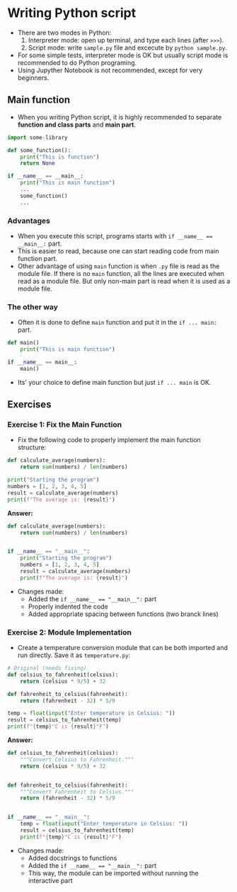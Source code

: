 # Writing Python script
* There are two modes in Python:
  1. Interpreter mode: open up terminal, and type each lines (after `>>>`).
  2. Script mode: write `sample.py` file and excecute by `python sample.py`.
* For some simple tests, interpreter mode is OK but usually script mode is recommended to do Python programing.
* Using Jupyther Notebook is not recommended, except for very beginners.

## Main function
* When you writing Python script, it is highly recommended to separate **function and class parts** and **main part**.

```python
import some-library

def some_function():
    print("This is function")
    return None

if __name__ == __main__:
    print("This is main function")
    ...
    some_function()
    ...
```

### Advantages
* When you execute this script, programs starts with `if __name__ == __main__:` part.
* This is easier to read, because one can start reading code from main function part.
* Other advantage of using `main` function is when `.py` file is read as the module file. If there is no `main` function, all the lines are executed when read as a module file. But only non-main part is read when it is used as a module file.

### The other way
* Often it is done to define `main` function and put it in the `if ... main:` part.

```python
def main()
    print("This is main function")

if __name__ == main__:
    main()
```

* Its' your choice to define main function but just `if ... main` is OK.

## Exercises

### Exercise 1: Fix the Main Function
* Fix the following code to properly implement the main function structure:

```python
def calculate_average(numbers):
    return sum(numbers) / len(numbers)

print("Starting the program")
numbers = [1, 2, 3, 4, 5]
result = calculate_average(numbers)
print(f"The average is: {result}")
```

**Answer:**

```python
def calculate_average(numbers):
    return sum(numbers) / len(numbers)


if __name__ == "__main__":
    print("Starting the program")
    numbers = [1, 2, 3, 4, 5]
    result = calculate_average(numbers)
    print(f"The average is: {result}")
```

* Changes made:
  - Added the `if __name__ == "__main__":` part
  - Properly indented the code
  - Added appropriate spacing between functions (two branck lines)

### Exercise 2: Module Implementation
* Create a temperature conversion module that can be both imported and run directly. Save it as `temperature.py`:

```python
# Original (needs fixing)
def celsius_to_fahrenheit(celsius):
    return (celsius * 9/5) + 32

def fahrenheit_to_celsius(fahrenheit):
    return (fahrenheit - 32) * 5/9

temp = float(input("Enter temperature in Celsius: "))
result = celsius_to_fahrenheit(temp)
print(f"{temp}°C is {result}°F")
```

**Answer:**

```python
def celsius_to_fahrenheit(celsius):
    """Convert Celsius to Fahrenheit."""
    return (celsius * 9/5) + 32


def fahrenheit_to_celsius(fahrenheit):
    """Convert Fahrenheit to Celsius."""
    return (fahrenheit - 32) * 5/9


if __name__ == "__main__":
    temp = float(input("Enter temperature in Celsius: "))
    result = celsius_to_fahrenheit(temp)
    print(f"{temp}°C is {result}°F")
```

* Changes made:
  - Added docstrings to functions
  - Added the `if __name__ == "__main__":` part
  - This way, the module can be imported without running the interactive part
